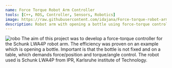 ```yaml
---
name: Force Torque Robot Arm Controller
tools: [C++, ROS, Controller, Sensors, Robotics]
image: https://raw.githubusercontent.com/idajana/Force-torque-robot-arm-controller/master/bottle_final.gif
description: Robot arm with opening a bottle using force-torque control.
---
```

![robo](https://raw.githubusercontent.com/idajana/Force-torque-robot-arm-controller/master/bottle_final.gif)
The aim of this project was to develop a force-torque controller for the Schunk LWA4P robot arm. The efficiency was proven on an example which is opening a bottle. Important is that the bottle is not fixed and on a table, which demands force/position and torque/angle control. The robot used is Schunk LWA4P from IPR, Karlsruhe institute of Technology.


